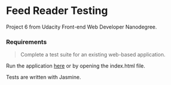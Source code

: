 # Feed Reader Testing
Project 6 from Udacity Front-end Web Developer Nanodegree.

### Requirements
> Complete a test suite for an existing web-based application.

Run the application [here](https://justaszaltauskas.github.io/Feed-reader-testing) or by opening the index.html file.

Tests are written with Jasmine.
